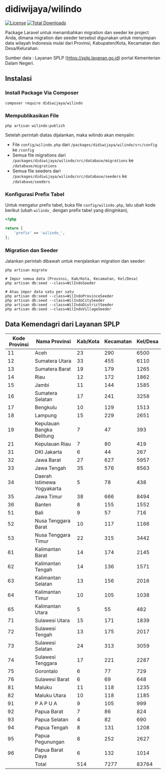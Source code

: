 # didiwijaya/wilindo
[![License](https://poser.pugx.org/didiwijaya/wilindo/license)](https://packagist.org/packages/wilindo/license) [![Total Downloads](https://poser.pugx.org/didiwijaya/wilindo/downloads)](https://packagist.org/packages/didiwijaya/wilindo)

Package Laravel untuk menambahkan migration dan seeder ke project Anda, dimana migration dan seeder tersebut digunakan untuk menyimpan data wilayah Indonesia mulai dari Provinsi, Kabupaten/Kota, Kecamatan dan Desa/Kelurahan.

Sumber data : Layanan SPLP (https://splp.layanan.go.id) portal Kementerian Dalam Negeri.

## Instalasi

### Install Package Via Composer

```
composer require didiwijaya/wilindo
```

### Mempublikasikan File

```
php artisan wilindo:publish
``` 

Setelah perintah diatas dijalankan, maka wilindo akan menyalin:

* File `config/wilindo.php` dari ```/packages/didiwijaya/wilindo/src/config``` ke ```/config```
* Semua file migrations dari ```/packages/didiwijaya/wilindo/src/database/migrations``` ke ```/database/migrations```
* Semua file seeders dari ```/packages/didiwijaya/wilindo/src/database/seeders``` ke ```/database/seeders```

### Konfigurasi Prefix Tabel
Untuk mengatur prefix tabel, buka file `config/wilindo.php`, lalu ubah kode berikut (ubah `wilindo_` dengan prefix tabel yang diinginkan),
```php
<?php

return [
    'prefix' => 'wilindo_',
];
```

### Migration dan Seeder
Jalankan perintah dibawah untuk menjalankan migration dan seeder:

```
php artisan migrate

# Impor semua data (Provinsi, Kab/Kota, Kecamatan, Kel/Desa)
php artisan db:seed --class=WilIndoSeeder

# Atau impor data satu per satu
php artisan db:seed --class=WilIndoProvinceSeeder
php artisan db:seed --class=WilIndoCitySeeder
php artisan db:seed --class=WilIndoDistrictSeeder
php artisan db:seed --class=WilIndoVillageSeeder
```

## Data Kemendagri dari Layanan SPLP
| Kode Provinsi | Nama Provinsi              | Kab/Kota | Kecamatan | Kel/Desa |
| ------------- | -------------------------- | -------- | --------- | -------- |
| 11            | Aceh                       | 23       | 290       | 6500     |
| 12            | Sumatera Utara             | 33       | 455       | 6110     |
| 13            | Sumatera Barat             | 19       | 179       | 1265     |
| 14            | Riau                       | 12       | 172       | 1862     |
| 15            | Jambi                      | 11       | 144       | 1585     |
| 16            | Sumatera Selatan           | 17       | 241       | 3258     |
| 17            | Bengkulu                   | 10       | 129       | 1513     |
| 18            | Lampung                    | 15       | 229       | 2651     |
| 19            | Kepulauan Bangka Belitung  | 7        | 47        | 393      |
| 21            | Kepulauan Riau             | 7        | 80        | 419      |
| 31            | DKI Jakarta                | 6        | 44        | 267      |
| 32            | Jawa Barat                 | 27       | 627       | 5957     |
| 33            | Jawa Tengah                | 35       | 576       | 8563     |
| 34            | Daerah Istimewa Yogyakarta | 5        | 78        | 438      |
| 35            | Jawa Timur                 | 38       | 666       | 8494     |
| 36            | Banten                     | 8        | 155       | 1552     |
| 51            | Bali                       | 9        | 57        | 716      |
| 52            | Nusa Tenggara Barat        | 10       | 117       | 1166     |
| 53            | Nusa Tenggara Timur        | 22       | 315       | 3442     |
| 61            | Kalimantan Barat           | 14       | 174       | 2145     |
| 62            | Kalimantan Tengah          | 14       | 136       | 1571     |
| 63            | Kalimantan Selatan         | 13       | 156       | 2016     |
| 64            | Kalimantan Timur           | 10       | 105       | 1038     |
| 65            | Kalimantan Utara           | 5        | 55        | 482      |
| 71            | Sulawesi Utara             | 15       | 171       | 1839     |
| 72            | Sulawesi Tengah            | 13       | 175       | 2017     |
| 73            | Sulawesi Selatan           | 24       | 313       | 3059     |
| 74            | Sulawesi Tenggara          | 17       | 221       | 2287     |
| 75            | Gorontalo                  | 6        | 77        | 729      |
| 76            | Sulawesi Barat             | 6        | 69        | 648      |
| 81            | Maluku                     | 11       | 118       | 1235     |
| 82            | Maluku Utara               | 10       | 118       | 1185     |
| 91            | P A P U A                  | 9        | 105       | 999      |
| 92            | Papua Barat                | 7        | 86        | 824      |
| 93            | Papua Selatan              | 4        | 82        | 690      |
| 94            | Papua Tengah               | 8        | 131       | 1208     |
| 95            | Papua Pegunungan           | 8        | 252       | 2627     |
| 96            | Papua Barat Daya           | 6        | 132       | 1014     |
|               | Total                      | 514      | 7277      | 83764    |
